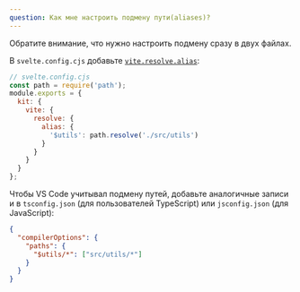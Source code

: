 ```yaml
---
question: Как мне настроить подмену пути(aliases)?
---
```


Обратите внимание, что нужно настроить подмену сразу в двух файлах.

В `svelte.config.cjs` добавьте [`vite.resolve.alias`](https://vitejs.dev/config/#resolve-alias):

```javascript
// svelte.config.cjs
const path = require('path');
module.exports = {
  kit: {
    vite: {
      resolve: {
        alias: {
          '$utils': path.resolve('./src/utils')
        }
      }
    }
  }
};
```

Чтобы VS Code учитывал подмену путей, добавьте аналогичные записи и в `tsconfig.json` (для пользователей TypeScript) или `jsconfig.json` (для JavaScript):

```json
{
  "compilerOptions": {
    "paths": {
      "$utils/*": ["src/utils/*"]
    }
  }
}
```
